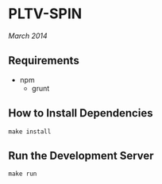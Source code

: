 PLTV-SPIN
=========

_March 2014_

## Requirements

* npm
	* grunt

## How to Install Dependencies

	make install

## Run the Development Server

	make run

